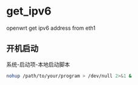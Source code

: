 # get_ipv6
openwrt get ipv6 address from eth1

## 开机启动
系统-启动项-本地启动脚本  
```bash
nohup /path/to/your/program > /dev/null 2>&1 &
```